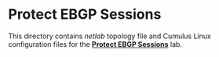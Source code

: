 # Protect EBGP Sessions

This directory contains *netlab* topology file and Cumulus Linux configuration files for the **[Protect EBGP Sessions](https://ipspace.github.io/bgplab/basic/6-protect/)** lab.
